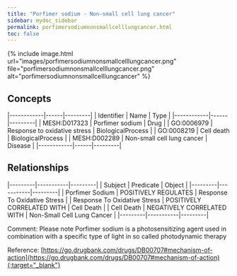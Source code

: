 ```yaml
---
title: "Porfimer sodium - Non-small cell lung cancer"
sidebar: mydoc_sidebar
permalink: porfimersodiumnonsmallcelllungcancer.html
toc: false 
---
```


{% include image.html url="images/porfimersodiumnonsmallcelllungcancer.png" file="porfimersodiumnonsmallcelllungcancer.png" alt="porfimersodiumnonsmallcelllungcancer" %}

## Concepts

|------------|------|---------|
| Identifier | Name | Type    |
|------------|------|---------|
| MESH:D017323 | Porfimer sodium | Drug |
| GO:0006979 | Response to oxidative stress | BiologicalProcess |
| GO:0008219 | Cell death | BiologicalProcess |
| MESH:D002289 | Non-small cell lung cancer | Disease |
|------------|------|---------|

## Relationships

|---------|-----------|---------|
| Subject | Predicate | Object  |
|---------|-----------|---------|
| Porfimer Sodium | POSITIVELY REGULATES | Response To Oxidative Stress |
| Response To Oxidative Stress | POSITIVELY CORRELATED WITH | Cell Death |
| Cell Death | NEGATIVELY CORRELATED WITH | Non-Small Cell Lung Cancer |
|---------|-----------|---------|

Comment: Please note Porfimer sodium is a photosensitizing agent used in combination with a specific type of light in so called photodynamic therapy

Reference: [https://go.drugbank.com/drugs/DB00707#mechanism-of-action](https://go.drugbank.com/drugs/DB00707#mechanism-of-action){:target="_blank"}